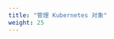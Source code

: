 ```yaml
---
title: "管理 Kubernetes 对象"
weight: 25
---
```


<!--
title: "Manage Kubernetes Objects"
weight: 25
-->
